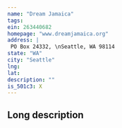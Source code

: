 ```yaml
---
name: "Dream Jamaica"
tags:
ein: 263440682
homepage: "www.dreamjamaica.org"
address: |
 PO Box 24332, \nSeattle, WA 98114
state: "WA"
city: "Seattle"
lng: 
lat: 
description: ""
is_501c3: X
---
```


## Long description



